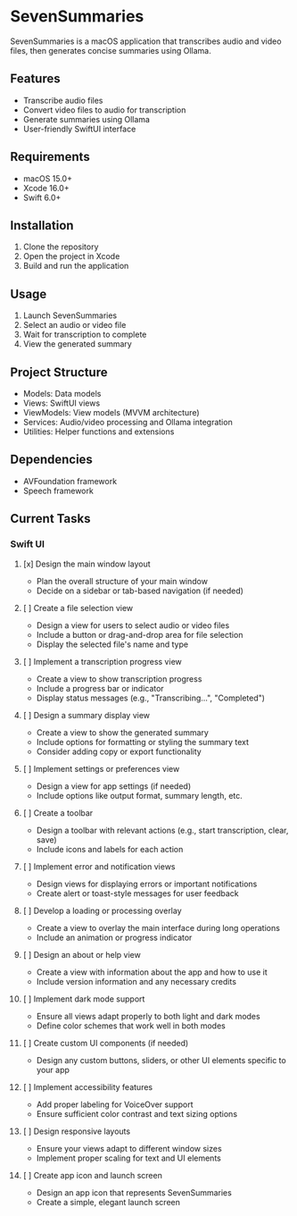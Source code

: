 # SevenSummaries

SevenSummaries is a macOS application that transcribes audio and video files, then generates concise summaries using Ollama.

## Features

- Transcribe audio files
- Convert video files to audio for transcription
- Generate summaries using Ollama
- User-friendly SwiftUI interface

## Requirements

- macOS 15.0+
- Xcode 16.0+
- Swift 6.0+

## Installation

1. Clone the repository
2. Open the project in Xcode
3. Build and run the application

## Usage

1. Launch SevenSummaries
2. Select an audio or video file
3. Wait for transcription to complete
4. View the generated summary

## Project Structure

- Models: Data models
- Views: SwiftUI views
- ViewModels: View models (MVVM architecture)
- Services: Audio/video processing and Ollama integration
- Utilities: Helper functions and extensions

## Dependencies

- AVFoundation framework
- Speech framework

## Current Tasks

### Swift UI
1. [x] Design the main window layout
   - Plan the overall structure of your main window
   - Decide on a sidebar or tab-based navigation (if needed)

2. [ ] Create a file selection view
   - Design a view for users to select audio or video files
   - Include a button or drag-and-drop area for file selection
   - Display the selected file's name and type

3. [ ] Implement a transcription progress view
   - Create a view to show transcription progress
   - Include a progress bar or indicator
   - Display status messages (e.g., "Transcribing...", "Completed")

4. [ ] Design a summary display view
   - Create a view to show the generated summary
   - Include options for formatting or styling the summary text
   - Consider adding copy or export functionality

5. [ ] Implement settings or preferences view
   - Design a view for app settings (if needed)
   - Include options like output format, summary length, etc.

6. [ ] Create a toolbar
   - Design a toolbar with relevant actions (e.g., start transcription, clear, save)
   - Include icons and labels for each action

7. [ ] Implement error and notification views
   - Design views for displaying errors or important notifications
   - Create alert or toast-style messages for user feedback

8. [ ] Develop a loading or processing overlay
   - Create a view to overlay the main interface during long operations
   - Include an animation or progress indicator

9. [ ] Design an about or help view
   - Create a view with information about the app and how to use it
   - Include version information and any necessary credits

10. [ ] Implement dark mode support
    - Ensure all views adapt properly to both light and dark modes
    - Define color schemes that work well in both modes

11. [ ] Create custom UI components (if needed)
    - Design any custom buttons, sliders, or other UI elements specific to your app

12. [ ] Implement accessibility features
    - Add proper labeling for VoiceOver support
    - Ensure sufficient color contrast and text sizing options

13. [ ] Design responsive layouts
    - Ensure your views adapt to different window sizes
    - Implement proper scaling for text and UI elements

14. [ ] Create app icon and launch screen
    - Design an app icon that represents SevenSummaries
    - Create a simple, elegant launch screen
